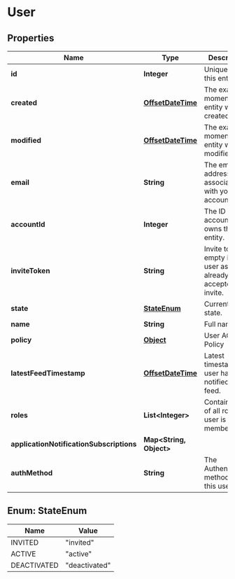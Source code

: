 

# User

## Properties

Name | Type | Description | Notes
------------ | ------------- | ------------- | -------------
**id** | **Integer** | Unique ID for this entity. | 
**created** | [**OffsetDateTime**](OffsetDateTime.md) | The exact moment this entity was created. | 
**modified** | [**OffsetDateTime**](OffsetDateTime.md) | The exact moment this entity was last modified. | 
**email** | **String** | The email address associated with your account. | 
**accountId** | **Integer** | The ID of the account that owns this entity. | 
**inviteToken** | **String** | Invite token, empty if the user as already accepted their invite. | 
**state** | [**StateEnum**](#StateEnum) | Current user state. | 
**name** | **String** | Full name | 
**policy** | [**Object**](.md) | User ACL Policy | 
**latestFeedTimestamp** | [**OffsetDateTime**](OffsetDateTime.md) | Latest timestamp the user has been notified for feed. |  [optional]
**roles** | **List&lt;Integer&gt;** | Contains a list of all roles the user is a member of |  [optional]
**applicationNotificationSubscriptions** | **Map&lt;String, Object&gt;** |  |  [optional]
**authMethod** | **String** | The Authentication method for this user |  [optional]



## Enum: StateEnum

Name | Value
---- | -----
INVITED | &quot;invited&quot;
ACTIVE | &quot;active&quot;
DEACTIVATED | &quot;deactivated&quot;



